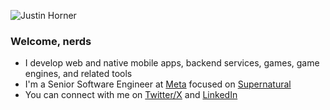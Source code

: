 ![Justin Horner](https://github.com/user-attachments/assets/7dead150-67bc-4ae7-bbce-3b172e6e0d97)

### Welcome, nerds
* I develop web and native mobile apps, backend services, games, game engines, and related tools
* I'm a Senior Software Engineer at [Meta](https://meta.com) focused on [Supernatural](https://getsupernatural.com)
* You can connect with me on [Twitter/X](https://x.com/justinhhorner) and [LinkedIn](https://www.linkedin.com/in/justinhhorner)

